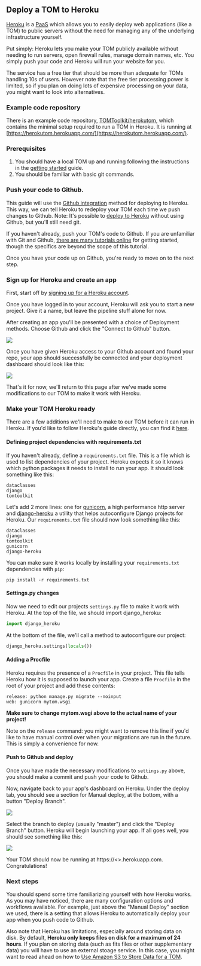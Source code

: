 Deploy a TOM to Heroku
----------------------

[Heroku](https://heroku.com) is a
[PaaS](https://en.wikipedia.org/wiki/Platform_as_a_service) which allows you to
easily deploy web applications (like a TOM) to public servers without the need for
managing any of the underlying infrastructure yourself.

Put simply: Heroku lets you make your TOM publicly available without needing to
run servers, open firewall rules, manage domain names, etc. You simply push your
code and Heroku will run your website for you.

The service has a free tier that should be more than adequate for TOMs handling
10s of users. However note that the free tier processing power is limited, so if
you plan on doing lots of expensive processing on your data, you might want to
look into alternatives.


### Example code repository

There is an example code repository,
[TOMToolkit/herokutom](https://github.com/TOMToolkit/herokutom), which contains the
minimal setup required to run a TOM in Heroku. It is running at
[https://herokutom.herokuapp.com/](https://herokutom.herokuapp.com/).


### Prerequisites

1. You should have a local TOM up and running following the instructions in the
[getting started](/introduction/getting_started) guide.
2. You should be familiar with basic git commands.

### Push your code to Github.
This guide will use the
[Github integration](https://devcenter.heroku.com/articles/github-integration)
method for deploying to Heroku. This way, we can tell Heroku to redeploy your TOM
each time we push changes to Github. Note: It's possible to [deploy to
Heroku](https://devcenter.heroku.com/articles/git) without using Github, but
you'll still need git.

If you haven't already, push your TOM's code to Github. If you are unfamiliar with
Git and Github, [there are many tutorials
online](https://guides.github.com/activities/hello-world/) for getting started,
though the specifics are beyond the scope of this tutorial.

Once you have your code up on Github, you're ready to move on to the next step.

### Sign up for Heroku and create an app

First, start off by [signing up for a Heroku account](https://signup.heroku.com/).

Once you have logged in to your account, Heroku will ask you to start a new
project. Give it a name, but leave the pipeline stuff alone for now.

After creating an app you'll be presented with a choice of Deployment methods.
Choose Github and click the "Connect to Github" button.

![](/_static/heroku_deploy_doc/githubintegration.png)

Once you have given Heroku access to your Github account and found your repo, your
app should successfully be connected and your deployment dashboard should look
like this:

![](/_static/heroku_deploy_doc/githubconnected.png)


That's it for now, we'll return to this page after we've made some modifications
to our TOM to make it work with Heroku.

### Make your TOM Heroku ready

There are a few additions we'll need to make to our TOM before it can run in
Heroku. If you'd like to follow Heroku's guide directly, you can find it
[here](https://devcenter.heroku.com/articles/django-app-configuration).

#### Defining project dependencies with requirements.txt

If you haven't already, define a `requirements.txt` file. This is a file which is
used to list dependencies of your project. Heroku expects it so it knows which
python packages it needs to install to run your app. It should look something like
this:

    dataclasses
    django
    tomtoolkit

Let's add 2 more lines: one for [gunicorn](https://gunicorn.org/), a high
performance http server and
[django-heroku](https://github.com/heroku/django-heroku) a utility that helps
autoconfigure Django projects for Heroku. Our `requirements.txt` file should now
look something like this:

    dataclasses
    django
    tomtoolkit
    gunicorn
    django-heroku

You can make sure it works locally by installing your `requirements.txt`
dependencies with `pip`:

    pip install -r requirements.txt

#### Settings.py changes

Now we need to edit our projects `settings.py` file to make it work with Heroku.
At the top of the file, we should import django_heroku:

```python
import django_heroku
```

At the bottom of the file, we'll call a method to autoconfigure our project:

```python
django_heroku.settings(locals())
```

#### Adding a Procfile

Heroku requires the presence of a `Procfile` in your project. This file tells
Heroku how it is supposed to launch your app. Create a file `Procfile` in the root
of your project and add these contents:

    release: python manage.py migrate --noinput
    web: gunicorn mytom.wsgi

**Make sure to change mytom.wsgi above to the actual name of your project!**

Note on the `release` command: you might want to remove this line if you'd like to
have manual control over when your migrations are run in the future. This is
simply a convenience for now.


#### Push to Github and deploy

Once you have made the necessary modifications to `settings.py` above, you should
make a commit and push your code to Github.

Now, navigate back to your app's dashboard on Heroku. Under the deploy tab, you
should see a section for Manual deploy, at the bottom, with a button "Deploy
Branch".


![](/_static/heroku_deploy_doc/herokudeploybranch.png)

Select the branch to deploy (usually "master") and click the "Deploy Branch"
button. Heroku will begin launching your app. If all goes well, you should see
something like this:

![](/_static/heroku_deploy_doc/branchdeployed.png)

Your TOM should now be running at https://<<appname>>.herokuapp.com.
Congratulations!

### Next steps

You should spend some time familiarizing yourself with how Heroku works. As you
may have noticed, there are many configuration options and workflows available.
For example, just above the "Manual Deploy" section we used, there is a setting
that allows Heroku to automatically deploy your app when you push code to Github.

Also note that Heroku has limitations, especially around storing data on disk. By
default, **Heroku only keeps files on disk for a maximum of 24 hours**. If you
plan on storing data (such as fits files or other supplementary data) you will
have to use an external stoage service. In this case, you might want to read ahead
on how to [Use Amazon S3 to Store Data for a
TOM](https://tomtoolkit.github.io/docs/amazons3).

